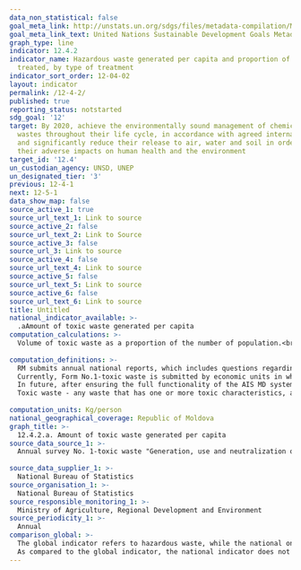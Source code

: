 ```yaml
---
data_non_statistical: false
goal_meta_link: http://unstats.un.org/sdgs/files/metadata-compilation/Metadata-Goal-12.pdf
goal_meta_link_text: United Nations Sustainable Development Goals Metadata (pdf 782kB)
graph_type: line
indicator: 12.4.2
indicator_name: Hazardous waste generated per capita and proportion of hazardous waste
  treated, by type of treatment
indicator_sort_order: 12-04-02
layout: indicator
permalink: /12-4-2/
published: true
reporting_status: notstarted
sdg_goal: '12'
target: By 2020, achieve the environmentally sound management of chemicals and all
  wastes throughout their life cycle, in accordance with agreed international frameworks,
  and significantly reduce their release to air, water and soil in order to minimize
  their adverse impacts on human health and the environment
target_id: '12.4'
un_custodian_agency: UNSD, UNEP
un_designated_tier: '3'
previous: 12-4-1
next: 12-5-1
data_show_map: false
source_active_1: true
source_url_text_1: Link to source
source_active_2: false
source_url_text_2: Link to Source
source_active_3: false
source_url_3: Link to source
source_active_4: false
source_url_text_4: Link to source
source_active_5: false
source_url_text_5: Link to source
source_active_6: false
source_url_text_6: Link to source
title: Untitled
national_indicator_available: >-
  .aAmount of toxic waste generated per capita
computation_calculations: >-
  Volume of toxic waste as a proportion of the number of population.<br> 
  
computation_definitions: >-
  RM submits annual national reports, which includes questions regarding the generation of toxic waste and other waste, as well as imports and exports of toxic waste and other waste meant for reuse, recycling, recovery or final disposal.<br> 
  Currently, Form No.1-toxic waste is submitted by economic units in whose activity toxic waste is generated, stored, used, and neutralised (liquidated). It does not include the import and export of toxic waste. <br> 
  In future, after ensuring the full functionality of the AIS MD system, the data source will be changed (Environment Agency) and data will be collected also on import/export of toxic waste.<br> 
  Toxic waste - any waste that has one or more toxic characteristics, as specified in Annex 3 of the Law No. 209/2016 on Waste. The toxic waste includes: HP1 Explosives; HP2 Oxidants; HP3 Flammable; HP4 „Irritating – skin irritation or eye damage”; HP5 „Toxicity on a specific target organ (STOT)/toxicity through aspiration”: HP6 „Acute toxicity”; HP7 „Carcinogen”; HP8 „Corrosive”; HP9 „Infectious”; HP10 „Toxic for reproduction”; HP11 „Mutagen”; HP12 „Discharge of acute toxicity gas”; HP13 „Sensitising substances”; HP14 „Ecotoxic”; HP15 „Waste able to develop one of above-mentioned harmful property, which the initial waste does not imply directly”.<br> 
  
computation_units: Kg/person
national_geographical_coverage: Republic of Moldova
graph_title: >-
  12.4.2.a. Amount of toxic waste generated per capita 
source_data_source_1: >-
  Annual survey No. 1-toxic waste "Generation, use and neutralization of toxic waste" - NBS <br> 
  
source_data_supplier_1: >-
  National Bureau of Statistics
source_organisation_1: >-
  National Bureau of Statistics
source_responsible_monitoring_1: >-
  Ministry of Agriculture, Regional Development and Environment
source_periodicity_1: >-
  Annual
comparison_global: >-
  The global indicator refers to hazardous waste, while the national one only to toxic waste which represents a part of hazardous waste <br> 
  As compared to the global indicator, the national indicator does not include import and export of hazardous waste.
---
```

